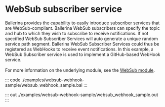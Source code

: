 # WebSub subscriber service

Ballerina provides the capability to easily introduce subscriber services that are WebSub-compliant.
Ballerina WebSub subscribers can specify the topic and hub to which they wish to subscribe to receive notifications. 
If not specified WebSub Subscriber Services will auto generate a unique random service path segment. 
Ballerina WebSub Subscriber Services could thus be registered as WebHooks to receive event notifications.
In this example, a WebSub Subscriber service is used to implement a GitHub-based WebHook service.<br/><br/>
For more information on the underlying module, 
see the [WebSub module](https://docs.central.ballerina.io/ballerina/websub/latest/).

::: code ./examples/websub-webhook-sample/websub_webhook_sample.bal :::

::: out ./examples/websub-webhook-sample/websub_webhook_sample.out :::